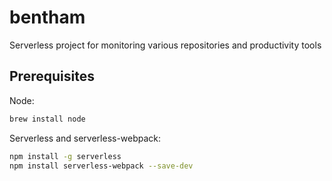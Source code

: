 # bentham

Serverless project for monitoring various repositories and productivity tools

## Prerequisites

Node:

```bash
brew install node
```

Serverless and serverless-webpack:

```bash
npm install -g serverless
npm install serverless-webpack --save-dev
```
